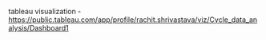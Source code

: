 tableau visualization - https://public.tableau.com/app/profile/rachit.shrivastava/viz/Cycle_data_analysis/Dashboard1
